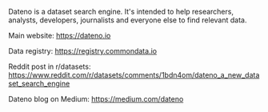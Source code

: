 Dateno is a dataset search engine. It's intended to help researchers, analysts, developers, journalists and everyone else to find relevant data.

Main website: https://dateno.io

Data registry: https://registry.commondata.io

Reddit post in r/datasets: https://www.reddit.com/r/datasets/comments/1bdn4om/dateno_a_new_dataset_search_engine

Dateno blog on Medium: https://medium.com/dateno
